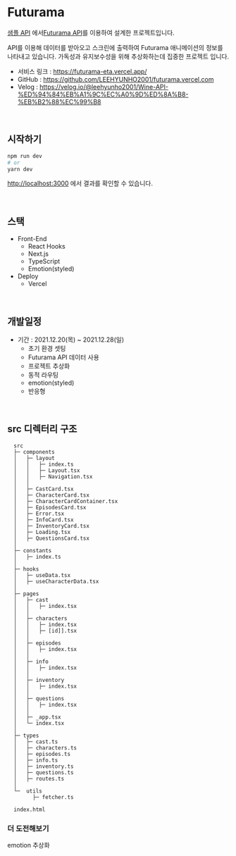 # Futurama

[샘플 API](https://sampleapis.com/) 에서[Futurama API](https://sampleapis.com/api-list/futurama)를 이용하여 설계한 프로젝트입니다.

API를 이용해 데이터를 받아오고 스크린에 출력하여 Futurama 애니메이션의 정보를 나타내고 있습니다.
가독성과 유지보수성을 위해 추상화하는데 집중한 프로젝트 입니다.

- 서비스 링크 : https://futurama-eta.vercel.app/
- GitHub : https://github.com/LEEHYUNHO2001/futurama.vercel.com
- Velog : https://velog.io/@leehyunho2001/Wine-API-%ED%94%84%EB%A1%9C%EC%A0%9D%ED%8A%B8-%EB%B2%88%EC%99%B8

<br>

## 시작하기

```bash
npm run dev
# or
yarn dev
```

[http://localhost:3000](http://localhost:3000) 에서 결과를 확인할 수 있습니다.

<br>

## 스택

- Front-End
  - React Hooks
  - Next.js
  - TypeScript
  - Emotion(styled)
- Deploy
  - Vercel

<br>

## 개발일정

- 기간 : 2021.12.20(목) ~ 2021.12.28(일)
  - 초기 환경 셋팅
  - Futurama API 데이터 사용
  - 프로젝트 추상화
  - 동적 라우팅
  - emotion(styled)
  - 반응형

<br>

## src 디렉터리 구조

```
  src
  ├─ components
  │   ├─ layout
  │   │   ├─ index.ts
  │   │   ├─ Layout.tsx
  │   │   ├─ Navigation.tsx
  │   │
  │   ├─ CastCard.tsx
  │   ├─ CharacterCard.tsx
  │   ├─ CharacterCardContainer.tsx
  │   ├─ EpisodesCard.tsx
  │   ├─ Error.tsx
  │   ├─ InfoCard.tsx
  │   ├─ InventoryCard.tsx
  │   ├─ Loading.tsx
  │   ├─ QuestionsCard.tsx
  │
  ├─ constants
  │   ├─ index.ts
  │
  ├─ hooks
  │   ├─ useData.tsx
  │   ├─ useCharacterData.tsx
  │
  ├─ pages
  │   ├─ cast
  │   │   ├─ index.tsx
  │   │
  │   ├─ characters
  │   │   ├─ index.tsx
  │   │   ├─ [id]].tsx
  │   │
  │   ├─ episodes
  │   │   ├─ index.tsx
  │   │
  │   ├─ info
  │   │   ├─ index.tsx
  │   │
  │   ├─ inventory
  │   │   ├─ index.tsx
  │   │
  │   ├─ questions
  │   │   ├─ index.tsx
  │   │
  │   ├─ _app.tsx
  │   └─ index.tsx
  │
  ├─ types
  │   ├─ cast.ts
  │   ├─ characters.ts
  │   ├─ episodes.ts
  │   ├─ info.ts
  │   ├─ inventory.ts
  │   ├─ questions.ts
  │   ├─ routes.ts
  │
  └─  utils
        ├─ fetcher.ts

  index.html
```

### 더 도전해보기

emotion 추상화
